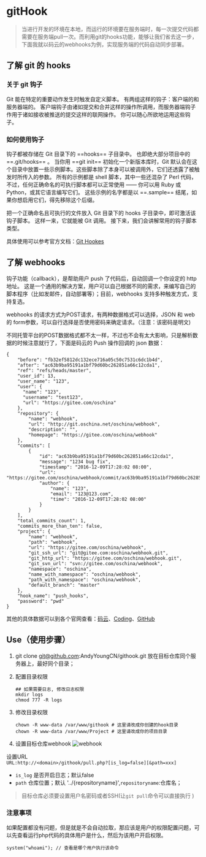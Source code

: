 # gitHook

> 当进行开发的环境在本地，而运行的环境要在服务端时，每一次提交代码都需要在服务端pull一次。而利用git的hooks功能，能够让我们省去这一步，下面我就以码云的webhooks为例，实现服务端的代码自动同步部署。

## 了解 git 的 hooks

### 关于 git 钩子

Git 能在特定的重要动作发生时触发自定义脚本。 有两组这样的钩子：客户端的和服务器端的。 客户端钩子由诸如提交和合并这样的操作所调用，而服务器端钩子作用于诸如接收被推送的提交这样的联网操作。 你可以随心所欲地运用这些钩子。  

### 如何使用钩子

钩子都被存储在 Git 目录下的 ==hooks== 子目录中。 也即绝大部分项目中的 ==.git/hooks== 。 当你用 ==git init== 初始化一个新版本库时，Git 默认会在这个目录中放置一些示例脚本。这些脚本除了本身可以被调用外，它们还透露了被触发时所传入的参数。 所有的示例都是 shell 脚本，其中一些还混杂了 Perl 代码，不过，任何正确命名的可执行脚本都可以正常使用 —— 你可以用 Ruby 或 Python，或其它语言编写它们。 这些示例的名字都是以 ==.sample== 结尾，如果你想启用它们，得先移除这个后缀。

把一个正确命名且可执行的文件放入 Git 目录下的 hooks 子目录中，即可激活该钩子脚本。 这样一来，它就能被 Git 调用。 接下来，我们会讲解常用的钩子脚本类型。

具体使用可以参考官方文档：[Git Hookes](https://git-scm.com/book/en/v2/Customizing-Git-Git-Hooks)

## 了解 webhooks

钩子功能（callback），是帮助用户 push 了代码后，自动回调一个你设定的 http 地址。 这是一个通用的解决方案，用户可以自己根据不同的需求，来编写自己的脚本程序（比如发邮件，自动部署等）；目前，webhooks 支持多种触发方式，支持复选。

webhooks 的请求方式为POST请求，有两种数据格式可以选择，JSON 和 web 的 form参数，可以自行选择是否使用密码来确定请求。（注意：该密码是明文)

不同托管平台的POST数据格式都不太一样，不过也不会有太大影响，只是解析数据的时候注意就行了，下面是码云的 Push 操作回调的 json 数据：

```
{
    "before": "fb32ef5812dc132ece716a05c50c7531c6dc1b4d", 
    "after": "ac63b9ba95191a1bf79d60bc262851a66c12cda1", 
    "ref": "refs/heads/master", 
    "user_id": 13,
    "user_name": "123", 
    "user": {
      "name": "123",
      "username": "test123",
      "url": "https://gitee.com/oschina"
    }, 
    "repository": {
        "name": "webhook", 
        "url": "http://git.oschina.net/oschina/webhook", 
        "description": "", 
        "homepage": "https://gitee.com/oschina/webhook"
    }, 
    "commits": [
        {
            "id": "ac63b9ba95191a1bf79d60bc262851a66c12cda1", 
            "message": "1234 bug fix", 
            "timestamp": "2016-12-09T17:28:02 08:00", 
            "url": "https://gitee.com/oschina/webhook/commit/ac63b9ba95191a1bf79d60bc262851a66c12cda1", 
            "author": {
                "name": "123", 
                "email": "123@123.com", 
                "time": "2016-12-09T17:28:02 08:00"
            }
        }
    ], 
    "total_commits_count": 1, 
    "commits_more_than_ten": false, 
    "project": {
        "name": "webhook", 
        "path": "webhook", 
        "url": "https://gitee.com/oschina/webhook", 
        "git_ssh_url": "git@gitee.com:oschina/webhook.git", 
        "git_http_url": "https://gitee.com/oschina/webhook.git", 
        "git_svn_url": "svn://gitee.com/oschina/webhook", 
        "namespace": "oschina", 
        "name_with_namespace": "oschina/webhook", 
        "path_with_namespace": "oschina/webhook", 
        "default_branch": "master"
    }, 
    "hook_name": "push_hooks", 
    "password": "pwd"
}
```
其他的具体数据可以到各个官网查看：[码云](http://git.mydoc.io/?t=154711#text_154711)、[Coding](https://open.coding.net/webhooks/)、[GitHub](https://developer.github.com/webhooks/)


## Use（使用步骤）

1. git clone git@github.com:AndyYoungCN/githook.git  放在目标仓库同个服务器上，最好同个目录；
2. 配置目录权限
    ```
    ## 如果需要日志, 修改日志权限
    mkdir logs
    chmod 777 -R logs
    ```
3. 修改目录权限
    
    ```
    chown -R www-data /var/www/githook # 这里请改成你创建的hook目录
    chown -R www-data /var/www/Project # 这里请改成你的项目目录
    ```
4. 设置目标仓库webhook
![webhook](https://image-static.segmentfault.com/205/931/2059310629-5a462fca45ba0_articlex)

 设置URL  
```URL:http://<domain>/githook/pull.php?[is_log=false][&path=xxx]```
* `is_log` 是否开启日志；默认false
* `path` 仓库位置；默认 '../{repositoryname}',`repositoryname`:仓库名；

> 目标仓库必须要设置用户名密码或者SSH(让`git pull`命令可以直接执行 )


### 注意事项

如果配置都没有问题，但是就是不会自动拉取，那应该是用户的权限配置问题，可以先查看运行php代码的具体用户是什么，然后为该用户开启权限。

```$xslt
system("whoami"); // 查看是哪个用户执行该命令
```